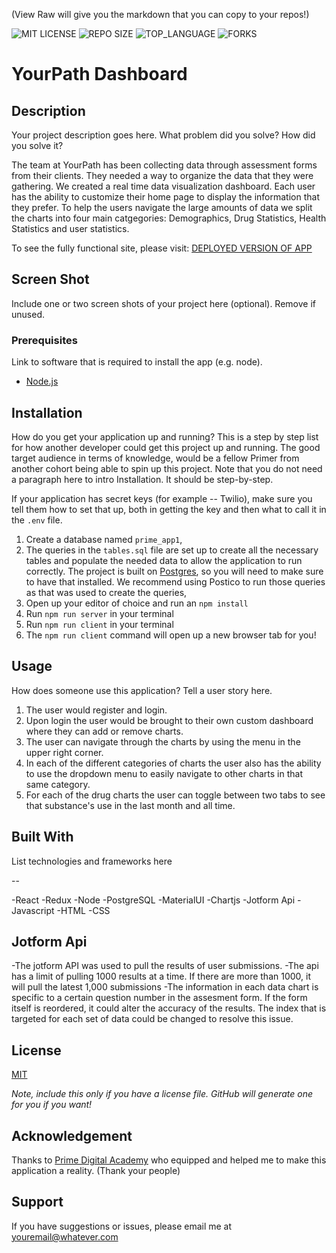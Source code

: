 (View Raw will give you the markdown that you can copy to your repos!)


![MIT LICENSE](https://img.shields.io/github/license/scottbromander/the_marketplace.svg?style=flat-square)
![REPO SIZE](https://img.shields.io/github/repo-size/scottbromander/the_marketplace.svg?style=flat-square)
![TOP_LANGUAGE](https://img.shields.io/github/languages/top/scottbromander/the_marketplace.svg?style=flat-square)
![FORKS](https://img.shields.io/github/forks/scottbromander/the_marketplace.svg?style=social)

# YourPath Dashboard

## Description

 Your project description goes here. What problem did you solve? How did you solve it? 

The team at YourPath has been collecting data through assessment forms from their clients. They needed a way to organize
the data that they were gathering. We created a real time data visualization dashboard. Each user has the ability to customize
their home page to display the information that they prefer. To help the users navigate the large amounts of data we split the charts into four main catgegories:
Demographics, Drug Statistics, Health Statistics and user statistics.

To see the fully functional site, please visit: [DEPLOYED VERSION OF APP](www.heroku.com)

## Screen Shot

Include one or two screen shots of your project here (optional). Remove if unused.

### Prerequisites

Link to software that is required to install the app (e.g. node).

- [Node.js](https://nodejs.org/en/)

## Installation

How do you get your application up and running? This is a step by step list for how another developer could get this project up and running. The good target audience in terms of knowledge, would be a fellow Primer from another cohort being able to spin up this project. Note that you do not need a paragraph here to intro Installation. It should be step-by-step.

If your application has secret keys (for example --  Twilio), make sure you tell them how to set that up, both in getting the key and then what to call it in the `.env` file.

1. Create a database named `prime_app1`,
2. The queries in the `tables.sql` file are set up to create all the necessary tables and populate the needed data to allow the application to run correctly. The project is built on [Postgres](https://www.postgresql.org/download/), so you will need to make sure to have that installed. We recommend using Postico to run those queries as that was used to create the queries, 
3. Open up your editor of choice and run an `npm install`
4. Run `npm run server` in your terminal
5. Run `npm run client` in your terminal
6. The `npm run client` command will open up a new browser tab for you!

## Usage
How does someone use this application? Tell a user story here.

1. The user would register and login.
2. Upon login the user would be brought to their own custom dashboard where they can add or remove charts.
3. The user can navigate through the charts by using the menu in the upper right corner.
4. In each of the different categories of charts the user also has the ability to use the dropdown menu to easily navigate to other charts in that same category.
5. For each of the drug charts the user can toggle between two tabs to see that substance's use in the last month and all time.


## Built With

List technologies and frameworks here

--

-React
-Redux
-Node
-PostgreSQL
-MaterialUI
-Chartjs
-Jotform Api
-Javascript
-HTML
-CSS

Jotform Api
--
-The jotform API was used to pull the results of user submissions.
-The api has a limit of pulling 1000 results at a time. If there are more than 1000, it will pull the latest 1,000 submissions
-The information in each data chart is specific to a certain question number in the assesment form. If the form itself is reordered,
it could alter the accuracy of the results. The index that is targeted for each set of data could be changed to resolve this issue.


## License
[MIT](https://choosealicense.com/licenses/mit/)

_Note, include this only if you have a license file. GitHub will generate one for you if you want!_

## Acknowledgement
Thanks to [Prime Digital Academy](www.primeacademy.io) who equipped and helped me to make this application a reality. (Thank your people)

## Support
If you have suggestions or issues, please email me at [youremail@whatever.com](www.google.com)
